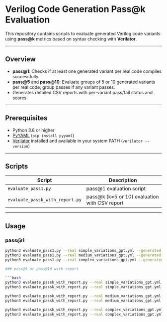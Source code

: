 # Verilog Code Generation Pass@k Evaluation

This repository contains scripts to evaluate generated Verilog code variants using **pass@k** metrics based on syntax checking with **Verilator**.

---

## Overview

- **pass@1**: Checks if at least one generated variant per real code compiles successfully.
- **pass@5** and **pass@10**: Evaluate groups of 5 or 10 generated variants per real code; group passes if any variant passes.
- Generates detailed CSV reports with per-variant pass/fail status and scores.

---

## Prerequisites

- Python 3.8 or higher
- [PyYAML](https://pyyaml.org/) (`pip install pyyaml`)
- [Verilator](https://verilator.org/) installed and available in your system PATH (`verilator --version`)

---

## Scripts

| Script                          | Description                                  |
|--------------------------------|----------------------------------------------|
| `evaluate_pass1.py`             | pass@1 evaluation script                      |
| `evaluate_passk_with_report.py`| pass@k (k=5 or 10) evaluation with CSV report|

---

## Usage

### pass@1

```bash
python3 evaluate_pass1.py --real simple_variations_gpt.yml --generated simple@1_variations.yml
python3 evaluate_pass1.py --real medium_variations_gpt.yml --generated medium@1_variations.yml
python3 evaluate_pass1.py --real complex_variations_gpt.yml --generated complex@1_variations.yml

### pass@5 or pass@10 with report

```bash
python3 evaluate_passk_with_report.py --real simple_variations_gpt.yml --generated simple@5_variations.yml --k 5 --report simple_pass5_report.csv
python3 evaluate_passk_with_report.py --real simple_variations_gpt.yml --generated simple@10_variations.yml --k 10 --report simple_pass10_report.csv

python3 evaluate_passk_with_report.py --real medium_variations_gpt.yml --generated medium@5_variations.yml --k 5 --report medium_pass5_report.csv
python3 evaluate_passk_with_report.py --real medium_variations_gpt.yml --generated medium@10_variations.yml --k 10 --report medium_pass10_report.csv

python3 evaluate_passk_with_report.py --real complex_variations_gpt.yml --generated complex@5_variations.yml --k 5 --report complex_pass5_report.csv
python3 evaluate_passk_with_report.py --real complex_variations_gpt.yml --generated complex@10_variations.yml --k 10 --report complex_pass10_report.csv